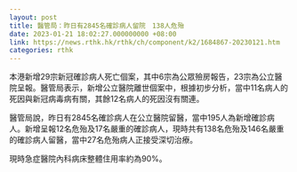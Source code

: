 ```yaml
---
layout: post
title: 醫管局：昨日有2845名確診病人留院　138人危殆
date: 2023-01-21 18:02:27.000000000 +08:00
link: https://news.rthk.hk/rthk/ch/component/k2/1684867-20230121.htm
categories: rthk
---
```


本港新增29宗新冠確診病人死亡個案，其中6宗為公眾殮房報告，23宗為公立醫院呈報。醫管局表示，新增公立醫院離世個案中，根據初步分析，當中11名病人的死因與新冠病毒病有關，其餘12名病人的死因沒有關連。

醫管局說，昨日有2845名確診病人在公立醫院留醫，當中195人為新增確診病人。新增呈報12名危殆及17名嚴重的確診病人，現時共有138名危殆及146名嚴重的確診病人留醫，當中27名危殆病人正接受深切治療。

現時急症醫院內科病床整體住用率約為90%。
